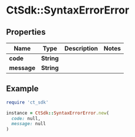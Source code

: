 # CtSdk::SyntaxErrorError

## Properties

| Name | Type | Description | Notes |
| ---- | ---- | ----------- | ----- |
| **code** | **String** |  |  |
| **message** | **String** |  |  |

## Example

```ruby
require 'ct_sdk'

instance = CtSdk::SyntaxErrorError.new(
  code: null,
  message: null
)
```

